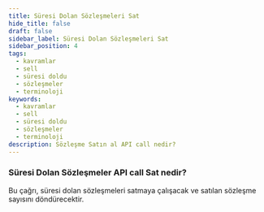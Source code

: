 ```yaml
---
title: Süresi Dolan Sözleşmeleri Sat
hide_title: false
draft: false
sidebar_label: Süresi Dolan Sözleşmeleri Sat
sidebar_position: 4
tags:
  - kavramlar
  - sell
  - süresi doldu
  - sözleşmeler
  - terminoloji
keywords:
  - kavramlar
  - sell
  - süresi doldu
  - sözleşmeler
  - terminoloji
description: Sözleşme Satın al API call nedir?
---
```


### Süresi Dolan Sözleşmeler API call Sat nedir?

Bu çağrı, süresi dolan sözleşmeleri satmaya çalışacak ve satılan sözleşme sayısını döndürecektir.
